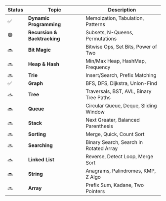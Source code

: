 
| Status | Topic                      | Description                              |
|--------|----------------------------|------------------------------------------|
| ✅     | **Dynamic Programming**     | Memoization, Tabulation, Patterns        |
| 🟢     | **Recursion & Backtracking**| Subsets, N-Queens, Permutations          |
| 🔜     | **Bit Magic**               | Bitwise Ops, Set Bits, Power of Two      |
| 🔜     | **Heap & Hash**             | Min/Max Heap, HashMap, Frequency         |
| 🔜     | **Trie**                    | Insert/Search, Prefix Matching           |
| ✅     | **Graph**                   | BFS, DFS, Dijkstra, Union-Find           |
| 🔜     | **Tree**                    | Traversals, BST, AVL, Binary Tree Paths  |
| 🔜     | **Queue**                   | Circular Queue, Deque, Sliding Window    |
| 🔜     | **Stack**                   | Next Greater, Balanced Parenthesis       |
| 🔜     | **Sorting**                 | Merge, Quick, Count Sort                 |
| 🔜     | **Searching**               | Binary Search, Search in Rotated Array   |
| 🔜     | **Linked List**             | Reverse, Detect Loop, Merge Sort         |
| 🔜     | **String**                  | Anagrams, Palindromes, KMP, Z Algo       |
| 🔜     | **Array**                   | Prefix Sum, Kadane, Two Pointers         |


